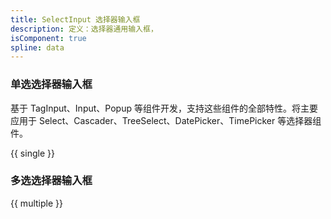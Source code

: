 ```yaml
---
title: SelectInput 选择器输入框
description: 定义：选择器通用输入框，
isComponent: true
spline: data
---
```


### 单选选择器输入框

基于 TagInput、Input、Popup 等组件开发，支持这些组件的全部特性。将主要应用于 Select、Cascader、TreeSelect、DatePicker、TimePicker 等选择器组件。 

{{ single }}

### 多选选择器输入框

{{ multiple }}
